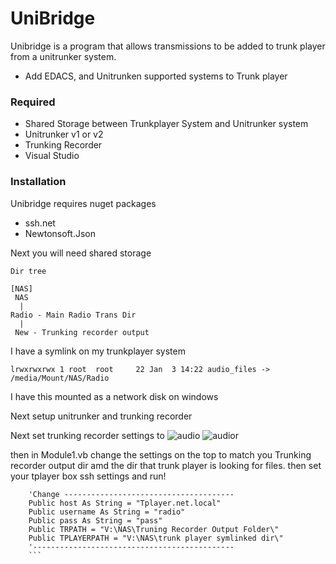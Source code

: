 # UniBridge


Unibridge is a program that allows transmissions to be added to trunk player from a unitrunker system.

  - Add EDACS, and Unitrunken supported systems to Trunk player
  

### Required

  - Shared Storage between Trunkplayer System and Unitrunker system
  - Unitrunker v1 or v2
  - Trunking Recorder
  - Visual Studio



### Installation

Unibridge requires nuget packages
- ssh.net 
- Newtonsoft.Json

Next you will need shared storage 
```
Dir tree

[NAS]
 NAS
  |
Radio - Main Radio Trans Dir
  |
 New - Trunking recorder output 
 ```

I have a symlink on my trunkplayer system

``` lrwxrwxrwx 1 root  root     22 Jan  3 14:22 audio_files -> /media/Mount/NAS/Radio ```

I have this mounted as a network disk on windows

Next setup unitrunker and trunking recorder

Next set trunking recorder settings to
![audio](https://maxwelldps.com/trrec.PNG)
![audior](https://maxwelldps.com/trrecaudio.PNG)

then in Module1.vb change the settings on the top to match you Trunking recorder output dir amd the dir that trunk player is looking for files. then set your tplayer box ssh settings and run!

```
    'Change --------------------------------------
    Public host As String = "Tplayer.net.local"
    Public username As String = "radio"
    Public pass As String = "pass"
    Public TRPATH = "V:\NAS\Truning Recorder Output Folder\"
    Public TPLAYERPATH = "V:\NAS\trunk player symlinked dir\"
    '---------------------------------------------
    ```
